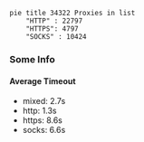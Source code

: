 
```mermaid
pie title 34322 Proxies in list
    "HTTP" : 22797
    "HTTPS": 4797
    "SOCKS" : 10424
```

### Some Info
#### Average Timeout

- mixed: 2.7s
- http: 1.3s
- https: 8.6s
- socks: 6.6s